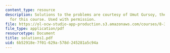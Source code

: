 ```yaml
---
content_type: resource
description: Solutions to the problems are courtesy of Umut Gursoy, the Teaching Assistant
  for this course. Used with permission.
file: https://ol-ocw-studio-app-production.s3.amazonaws.com/courses/8-325-relativistic-quantum-field-theory-iii-spring-2003/6b52918e7f01629a578d245281a5c94a_solutions1.pdf
file_type: application/pdf
resourcetype: Document
title: solutions1.pdf
uid: 6b52918e-7f01-629a-578d-245281a5c94a
---
```


